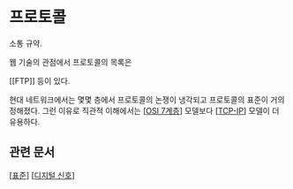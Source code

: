# 프로토콜

소통 규약.

웹 기술의 관점에서 프로토콜의 목록은

[[FTP]] 등이 있다.

현대 네트워크에서는 몇몇 층에서 프로토콜의 논쟁이 냉각되고 프로토콜의 표준이 거의 정해졌다. 그런 이유로 직관적 이해에서는 [[OSI 7계층]] 모델보다 [[TCP-IP]] 모델이 더 유용하다.   

## 관련 문서

[[표준]]
[[디지털 신호]]

[//begin]: # "Autogenerated link references for markdown compatibility"
[OSI 7계층]: <OSI 7계층.md> "OSI 7계층"
[TCP-IP]: TCP-IP.md "TCP-IP"
[표준]: 표준.md "표준"
[디지털 신호]: <디지털 신호.md> "디지털 신호"
[//end]: # "Autogenerated link references"